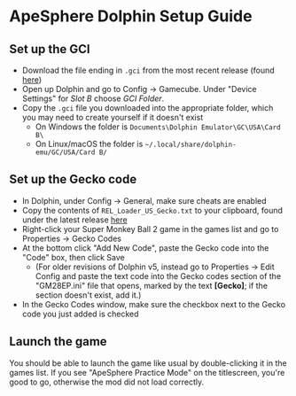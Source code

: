 # ApeSphere Dolphin Setup Guide

## Set up the GCI

* Download the file ending in `.gci` from the most recent release (found [here](https://github.com/complexplane/apesphere/releases))
* Open up Dolphin and go to Config -> Gamecube. Under "Device Settings" for _Slot B_ choose _GCI Folder_.
* Copy the `.gci` file you downloaded into the appropriate folder, which you may need to create yourself if it doesn't exist
  * On Windows the folder is `Documents\Dolphin Emulator\GC\USA\Card B\`
  * On Linux/macOS the folder is `~/.local/share/dolphin-emu/GC/USA/Card B/`

## Set up the Gecko code

* In Dolphin, under Config -> General, make sure cheats are enabled
* Copy the contents of `REL_Loader_US_Gecko.txt` to your clipboard, found under the latest release [here](https://github.com/complexplane/apesphere/releases)
* Right-click your Super Monkey Ball 2 game in the games list and go to Properties -> Gecko Codes
* At the bottom click "Add New Code", paste the Gecko code into the "Code" box, then click Save
  * (For older revisions of Dolphin v5, instead go to Properties -> Edit Config and paste the text code into the Gecko codes section of the "GM28EP.ini" file that opens, marked by the text **[Gecko]**; if the section doesn't exist, add it.)
* In the Gecko Codes window, make sure the checkbox next to the Gecko code you just added is checked

## Launch the game

You should be able to launch the game like usual by double-clicking it in the games list. If you see "ApeSphere Practice Mode" on the titlescreen, you're good to go, otherwise the mod did not load correctly.